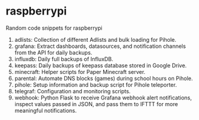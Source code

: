# raspberrypi
Random code snippets for raspberrypi

1.  adlists:  Collection of different Adlists and bulk loading for Pihole.
2.  grafana:  Extract dashboards, datasources, and notification channels from the API for daily backups.
3.  influxdb:  Daily full backups of InfluxDB.
4.  keepass:  Daily backups of keepass database stored in Google Drive.
5.  minecraft:  Helper scripts for Paper Minecraft server.
6.  parental:  Automate DNS blocks (games) during school hours on Pihole.
7.  pihole:  Setup information and backup script for Pihole teleporter.
8.  telegraf:  Configuration and monitoring scripts.
9.  webhook:  Python Flask to receive Grafana webhook alert notifications, inspect values passed in JSON, and pass them to IFTTT for more meaningful notifications.

